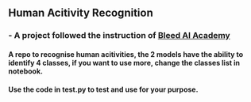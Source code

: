## Human Acitivity Recognition
### - A project followed the instruction of [Bleed AI Academy](https://www.youtube.com/@BleedAIAcademy)
#### A repo to recognise human acitivities, the 2 models have the ability to identify 4 classes, if you want to use more, change the classes list in notebook.
#### Use the code in test.py to test and use for your purpose.
